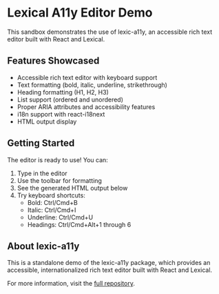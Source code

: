 # Lexical A11y Editor Demo

This sandbox demonstrates the use of lexic-a11y, an accessible rich text editor built with React and Lexical.

## Features Showcased

- Accessible rich text editor with keyboard support
- Text formatting (bold, italic, underline, strikethrough)
- Heading formatting (H1, H2, H3)
- List support (ordered and unordered)
- Proper ARIA attributes and accessibility features
- i18n support with react-i18next
- HTML output display

## Getting Started

The editor is ready to use! You can:

1. Type in the editor
2. Use the toolbar for formatting
3. See the generated HTML output below
4. Try keyboard shortcuts:
   - Bold: Ctrl/Cmd+B
   - Italic: Ctrl/Cmd+I
   - Underline: Ctrl/Cmd+U
   - Headings: Ctrl/Cmd+Alt+1 through 6

## About lexic-a11y

This is a standalone demo of the lexic-a11y package, which provides an accessible, internationalized rich text editor built with React and Lexical.

For more information, visit the [full repository](https://github.com/eventably/lexic-a11y).